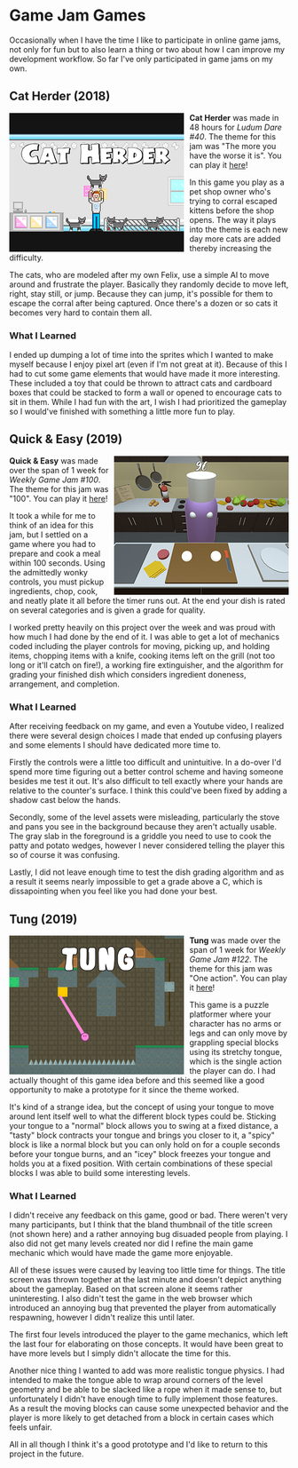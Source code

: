 <style type="text/css">
.leftImage {
    float: left;
    margin-right: 10px;
    width: 315px;
    height: 250px;
}
.rightImage {
    float: right;
    margin-left: 10px;
    width: 315px;
    height: 250px;
}
</style>

# Game Jam Games

Occasionally when I have the time I like to participate in online game jams, not only for fun but to also learn a thing or two about how I can improve my development workflow. So far I've only participated in game jams on my own.

## Cat Herder (2018)

<img class="leftImage" src="images/game_jams/cat-herder.png"/>

__Cat Herder__ was made in 48 hours for _Ludum Dare #40_. The theme for this jam was "The more you have the worse it is". You can play it [here](https://nickl.itch.io/cat-herder)!

In this game you play as a pet shop owner who's trying to corral escaped kittens before the shop opens. The way it plays into the theme is each new day more cats are added thereby increasing the difficulty.

The cats, who are modeled after my own Felix, use a simple AI to move around and frustrate the player. Basically they randomly decide to move left, right, stay still, or jump. Because they can jump, it's possible for them to escape the corral after being captured. Once there's a dozen or so cats it becomes very hard to contain them all.

### What I Learned

I ended up dumping a lot of time into the sprites which I wanted to make myself because I enjoy pixel art (even if I'm not great at it). Because of this I had to cut some game elements that would have made it more interesting. These included a toy that could be thrown to attract cats and cardboard boxes that could be stacked to form a wall or opened to encourage cats to sit in them. While I had fun with the art, I wish I had prioritized the gameplay so I would've finished with something a little more fun to play.

## Quick & Easy (2019)

<img class="rightImage" src="images/game_jams/quick-and-easy.png"/>

__Quick & Easy__ was made over the span of 1 week for _Weekly Game Jam #100_. The theme for this jam was "100". You can play it [here](https://nickl.itch.io/quick-and-easy)!

It took a while for me to think of an idea for this jam, but I settled on a game where you had to prepare and cook a meal within 100 seconds. Using the admittedly wonky controls, you must pickup ingredients, chop, cook, and neatly plate it all before the timer runs out. At the end your dish is rated on several categories and is given a grade for quality.

I worked pretty heavily on this project over the week and was proud with how much I had done by the end of it. I was able to get a lot of mechanics coded including the player controls for moving, picking up, and holding items, chopping items with a knife, cooking items left on the grill (not too long or it'll catch on fire!), a working fire extinguisher, and the algorithm for grading your finished dish which considers ingredient doneness, arrangement, and completion.

### What I Learned
After receiving feedback on my game, and even a Youtube video, I realized there were several design choices I made that ended up confusing players and some elements I should have dedicated more time to.

Firstly the controls were a little too difficult and unintuitive. In a do-over I'd spend more time figuring out a better control scheme and having someone besides me test it out. It's also difficult to tell exactly where your hands are relative to the counter's surface. I think this could've been fixed by adding a shadow cast below the hands.

Secondly, some of the level assets were misleading, particularly the stove and pans you see in the background because they aren't actually usable. The gray slab in the foreground is a griddle you need to use to cook the patty and potato wedges, however I never considered telling the player this so of course it was confusing. 

Lastly, I did not leave enough time to test the dish grading algorithm and as a result it seems nearly impossible to get a grade above a C, which is dissapointing when you feel like you had done your best.

## Tung (2019)

<img class="leftImage" src="images/game_jams/tung.png"/>

__Tung__ was made over the span of 1 week for _Weekly Game Jam #122_. The theme for this jam was "One action". You can play it [here](https://nickl.itch.io/tung)!

This game is a puzzle platformer where your character has no arms or legs and can only move  by grappling special blocks using its stretchy tongue, which is the single action the player can do. I had actually thought of this game idea before and this seemed like a good opportunity to make a prototype for it since the theme worked.

It's kind of a strange idea, but the concept of using your tongue to move around lent itself well to what the different block types could be. Sticking your tongue to a "normal" block allows you to swing at a fixed distance, a "tasty" block contracts your tongue and brings you closer to it, a "spicy" block is like a normal block but you can only hold on for a couple seconds before your tongue burns, and an "icey" block freezes your tongue and holds you at a fixed position. With certain combinations of these special blocks I was able to build some interesting levels.

### What I Learned
I didn't receive any feedback on this game, good or bad. There weren't very many participants, but I think that the bland thumbnail of the title screen (not shown here) and a rather annoying bug disuaded people from playing. I also did not get many levels created nor did I refine the main game mechanic which would have made the game more enjoyable.

All of these issues were caused by leaving too little time for things. The title screen was thrown together at the last minute and doesn't depict anything about the gameplay. Based on that screen alone it seems rather uninteresting. I also didn't test the game in the web browser which introduced an annoying bug that prevented the player from automatically respawning, however I didn't realize this until later.

The first four levels introduced the player to the game mechanics, which left the last four for elaborating on those concepts. It would have been great to have more levels but I simply didn't allocate the time for this.

Another nice thing I wanted to add was more realistic tongue physics. I had intended to make the tongue able to wrap around corners of the level geometry and be able to be slacked like a rope when it made sense to, but unfortunately I didn't have enough time to fully implement those features. As a result the moving blocks can cause some unexpected behavior and the player is more likely to get detached from a block in certain cases which feels unfair.

All in all though I think it's a good prototype and I'd like to return to this project in the future.